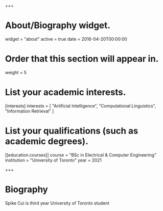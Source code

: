 +++
# About/Biography widget.
widget = "about"
active = true
date = 2016-04-20T00:00:00

# Order that this section will appear in.
weight = 5

# List your academic interests.
[interests]
  interests = [
    "Artificial Intelligence",
    "Computational Linguistics",
    "Information Retrieval"
  ]

# List your qualifications (such as academic degrees).

[[education.courses]]
  course = "BSc in Electrical & Computer Engineering"
  institution = "University of Toronto"
  year = 2021
 
+++

# Biography

Spike Cui is third year University of Toronto student 
